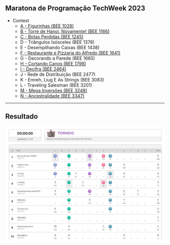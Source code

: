 ## Maratona de Programação TechWeek 2023

-   Contest
    -   [A - Figurinhas (BEE 1028)](https://github.com/tonhao-dev/Made-In-Acre/blob/main/beecrowd/1028/main.cpp)
    -   [B - Torre de Hanoi, Novamente! (BEE 1166)](https://github.com/tonhao-dev/Made-In-Acre/blob/main/beecrowd/1166/main.cpp)
    -   [C - Botas Perdidas (BEE 1245)](https://github.com/tonhao-dev/Made-In-Acre/blob/main/beecrowd/1245/main.cpp)
    -   D - Triângulos Isósceles (BEE 1378)
    -   E - Desempilhando Caixas (BEE 1438)
    -   [F - Restaurante e Pizzaria do Alfredo (BEE 1641)](https://github.com/tonhao-dev/Made-In-Acre/blob/main/beecrowd/1641/main.cpp)
    -   G - Decorando a Parede (BEE 1665)
    -   [H - Cortando Canos (BEE 1798)](https://github.com/tonhao-dev/Made-In-Acre/blob/main/beecrowd/1798/main.cpp)
    -   [I - Decifra (BEE 2464)](https://github.com/tonhao-dev/Made-In-Acre/blob/main/beecrowd/2464/main.cpp)
    -   J - Rede de Distribuição (BEE 2477)
    -   K - Emreh, Liug E As Strings (BEE 3083)
    -   L - Traveling Salesman (BEE 3201)
    -   [M - Mega Inversões (BEE 3248)](https://github.com/tonhao-dev/Made-In-Acre/blob/main/beecrowd/3248/main.cpp)
    -   [N - Ancestralidade (BEE 3347)](https://github.com/tonhao-dev/Made-In-Acre/blob/main/beecrowd/3347/main.cpp)

---

## Resultado

![placar](resultado.png)
